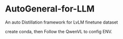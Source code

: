 # AutoGeneral-for-LLM
An auto Distillation framework for LvLM finetune dataset

create conda, then
Follow the QwenVL to config ENV.
